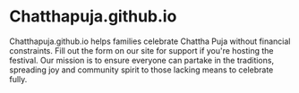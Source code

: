 # Chatthapuja.github.io
Chatthapuja.github.io helps families celebrate Chattha Puja without financial constraints. Fill out the form on our site for support if you're hosting the festival. Our mission is to ensure everyone can partake in the traditions, spreading joy and community spirit to those lacking means to celebrate fully.
